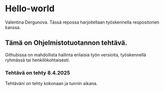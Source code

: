 # Hello-world
Valentina Dergunova.
Tässä repossa harjoitellaan työskennella respositorien kanssa.
## Tämä on Ohjelmistotuotannon tehtävä.
Githubissa on mahdollista hallinta erilaisia työn versioita, työskennellä ryhmässä tai henkilökohtaisesti.
### Tehtävä on tehty 8.4.2025
Tehtäväni on tehty kokonaan ja tunnin aikana.
